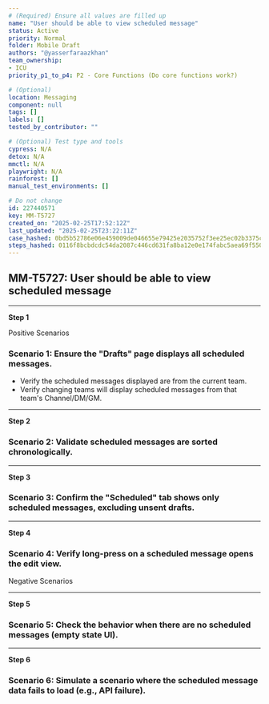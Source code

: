 ```yaml
---
# (Required) Ensure all values are filled up
name: "User should be able to view scheduled message"
status: Active
priority: Normal
folder: Mobile Draft
authors: "@yasserfaraazkhan"
team_ownership:
- ICU
priority_p1_to_p4: P2 - Core Functions (Do core functions work?)

# (Optional)
location: Messaging
component: null
tags: []
labels: []
tested_by_contributor: ""

# (Optional) Test type and tools
cypress: N/A
detox: N/A
mmctl: N/A
playwright: N/A
rainforest: []
manual_test_environments: []

# Do not change
id: 227440571
key: MM-T5727
created_on: "2025-02-25T17:52:12Z"
last_updated: "2025-02-25T23:22:11Z"
case_hashed: 0bd5b52786e06e459009de046655e79425e2035752f3ee25ec02b3375ccea40644714e189bb14d451556cdb869cf9d0f
steps_hashed: 0116f8bcbdcdc54da2087c446cd631fa8ba12e0e174fabc5aea69f5501eba619a1b11fbe41bb700b8b319259e7c0351a
---
```


<!-- (Auto-generated) Based on frontmatter's "key" and "name" -->

## MM-T5727: User should be able to view scheduled message

---

**Step 1**

Positive Scenarios

### Scenario 1: Ensure the "Drafts" page displays all scheduled messages.

- Verify the scheduled messages displayed are from the current team.
- Verify changing teams will display scheduled messages from that team's Channel/DM/GM.

---

**Step 2**

### Scenario 2: Validate scheduled messages are sorted chronologically.

---

**Step 3**

### Scenario 3: Confirm the "Scheduled" tab shows only scheduled messages, excluding unsent drafts.

---

**Step 4**

### Scenario 4: Verify long-press on a scheduled message opens the edit view.

Negative Scenarios

---

**Step 5**

### Scenario 5: Check the behavior when there are no scheduled messages (empty state UI).

---

**Step 6**

### Scenario 6: Simulate a scenario where the scheduled message data fails to load (e.g., API failure).
